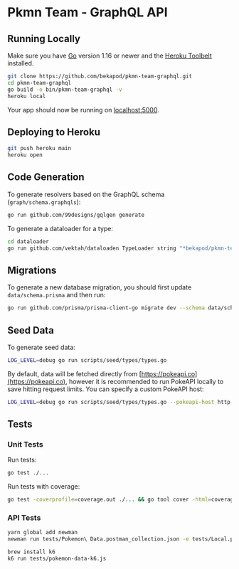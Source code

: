 # Pkmn Team - GraphQL API

## Running Locally

Make sure you have [Go](http://golang.org/doc/install) version 1.16 or newer and the [Heroku Toolbelt](https://toolbelt.heroku.com/) installed.

```sh
git clone https://github.com/bekapod/pkmn-team-graphql.git
cd pkmn-team-graphql
go build -o bin/pkmn-team-graphql -v
heroku local
```

Your app should now be running on [localhost:5000](http://localhost:5000/).

## Deploying to Heroku

```sh
git push heroku main
heroku open
```

## Code Generation

To generate resolvers based on the GraphQL schema (`graph/schema.graphqls`):

```sh
go run github.com/99designs/gqlgen generate
```

To generate a dataloader for a type:

```sh
cd dataloader
go run github.com/vektah/dataloaden TypeLoader string "*bekapod/pkmn-team-graphql/data/model.Type"
```

## Migrations

To generate a new database migration, you should first update `data/schema.prisma` and then run:

```sh
go run github.com/prisma/prisma-client-go migrate dev --schema data/schema.prisma --preview-feature
```

## Seed Data

To generate seed data:

```sh
LOG_LEVEL=debug go run scripts/seed/types/types.go
```

By default, data will be fetched directly from [https://pokeapi.co](https://pokeapi.co), however it is recommended to run PokeAPI locally to save hitting request limits. You can specify a custom PokeAPI host:

```sh
LOG_LEVEL=debug go run scripts/seed/types/types.go --pokeapi-host http://localhost
```

## Tests

### Unit Tests

Run tests:

```sh
go test ./...
```

Run tests with coverage:

```sh
go test -coverprofile=coverage.out ./... && go tool cover -html=coverage.out
```

### API Tests

```sh
yarn global add newman
newman run tests/Pokemon\ Data.postman_collection.json -e tests/Local.postman_environment.json
```

```sh
brew install k6
k6 run tests/pokemon-data-k6.js
```
